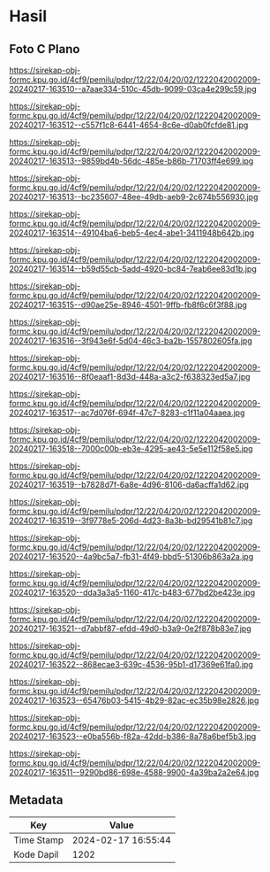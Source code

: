 # Hasil

## Foto C Plano

https://sirekap-obj-formc.kpu.go.id/4cf9/pemilu/pdpr/12/22/04/20/02/1222042002009-20240217-163510--a7aae334-510c-45db-9099-03ca4e299c59.jpg

https://sirekap-obj-formc.kpu.go.id/4cf9/pemilu/pdpr/12/22/04/20/02/1222042002009-20240217-163512--c557f1c8-6441-4654-8c6e-d0ab0fcfde81.jpg

https://sirekap-obj-formc.kpu.go.id/4cf9/pemilu/pdpr/12/22/04/20/02/1222042002009-20240217-163513--9859bd4b-56dc-485e-b86b-71703ff4e699.jpg

https://sirekap-obj-formc.kpu.go.id/4cf9/pemilu/pdpr/12/22/04/20/02/1222042002009-20240217-163513--bc235607-48ee-49db-aeb9-2c674b556930.jpg

https://sirekap-obj-formc.kpu.go.id/4cf9/pemilu/pdpr/12/22/04/20/02/1222042002009-20240217-163514--49104ba6-beb5-4ec4-abe1-3411948b642b.jpg

https://sirekap-obj-formc.kpu.go.id/4cf9/pemilu/pdpr/12/22/04/20/02/1222042002009-20240217-163514--b59d55cb-5add-4920-bc84-7eab6ee83d1b.jpg

https://sirekap-obj-formc.kpu.go.id/4cf9/pemilu/pdpr/12/22/04/20/02/1222042002009-20240217-163515--d90ae25e-8946-4501-9ffb-fb8f6c6f3f88.jpg

https://sirekap-obj-formc.kpu.go.id/4cf9/pemilu/pdpr/12/22/04/20/02/1222042002009-20240217-163516--3f943e6f-5d04-46c3-ba2b-1557802605fa.jpg

https://sirekap-obj-formc.kpu.go.id/4cf9/pemilu/pdpr/12/22/04/20/02/1222042002009-20240217-163516--8f0eaaf1-8d3d-448a-a3c2-f638323ed5a7.jpg

https://sirekap-obj-formc.kpu.go.id/4cf9/pemilu/pdpr/12/22/04/20/02/1222042002009-20240217-163517--ac7d076f-694f-47c7-8283-c1f11a04aaea.jpg

https://sirekap-obj-formc.kpu.go.id/4cf9/pemilu/pdpr/12/22/04/20/02/1222042002009-20240217-163518--7000c00b-eb3e-4295-ae43-5e5e112f58e5.jpg

https://sirekap-obj-formc.kpu.go.id/4cf9/pemilu/pdpr/12/22/04/20/02/1222042002009-20240217-163519--b7828d7f-6a8e-4d96-8106-da6acffa1d62.jpg

https://sirekap-obj-formc.kpu.go.id/4cf9/pemilu/pdpr/12/22/04/20/02/1222042002009-20240217-163519--3f9778e5-206d-4d23-8a3b-bd29541b81c7.jpg

https://sirekap-obj-formc.kpu.go.id/4cf9/pemilu/pdpr/12/22/04/20/02/1222042002009-20240217-163520--4a9bc5a7-fb31-4f49-bbd5-51306b863a2a.jpg

https://sirekap-obj-formc.kpu.go.id/4cf9/pemilu/pdpr/12/22/04/20/02/1222042002009-20240217-163520--dda3a3a5-1160-417c-b483-677bd2be423e.jpg

https://sirekap-obj-formc.kpu.go.id/4cf9/pemilu/pdpr/12/22/04/20/02/1222042002009-20240217-163521--d7abbf87-efdd-49d0-b3a9-0e2f878b83e7.jpg

https://sirekap-obj-formc.kpu.go.id/4cf9/pemilu/pdpr/12/22/04/20/02/1222042002009-20240217-163522--868ecae3-639c-4536-95b1-d17369e61fa0.jpg

https://sirekap-obj-formc.kpu.go.id/4cf9/pemilu/pdpr/12/22/04/20/02/1222042002009-20240217-163523--65476b03-5415-4b29-82ac-ec35b98e2826.jpg

https://sirekap-obj-formc.kpu.go.id/4cf9/pemilu/pdpr/12/22/04/20/02/1222042002009-20240217-163523--e0ba556b-f82a-42dd-b386-8a78a6bef5b3.jpg

https://sirekap-obj-formc.kpu.go.id/4cf9/pemilu/pdpr/12/22/04/20/02/1222042002009-20240217-163511--9290bd86-698e-4588-9900-4a39ba2a2e64.jpg


## Metadata

| Key        | Value               |
| ---------- | ------------------- |
| Time Stamp | 2024-02-17 16:55:44 |
| Kode Dapil | 1202                |



